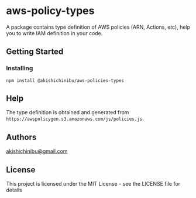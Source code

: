# aws-policy-types

A package contains type definition of AWS policies (ARN, Actions, etc), help you to write IAM definition in your code. 

## Getting Started

### Installing

```shell
npm install @akishichinibu/aws-policies-types
```

## Help

The type definition is obtained and generated from `https://awspolicygen.s3.amazonaws.com/js/policies.js`. 

## Authors

akishichinibu@gmail.com

## License

This project is licensed under the MIT License - see the LICENSE file for details

